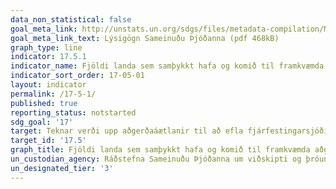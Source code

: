 ```yaml
---
data_non_statistical: false
goal_meta_link: http://unstats.un.org/sdgs/files/metadata-compilation/Metadata-Goal-17.pdf
goal_meta_link_text: Lýsigögn Sameinuðu Þjóðanna (pdf 468kB)
graph_type: line
indicator: 17.5.1
indicator_name: Fjöldi landa sem samþykkt hafa og komið til framkvæmda aðgerðaáætlunum til að efla fjárfestingar fyrir þau lönd sem eru skemmst á veg komin í þróun.
indicator_sort_order: 17-05-01
layout: indicator
permalink: /17-5-1/
published: true
reporting_status: notstarted
sdg_goal: '17'
target: Teknar verði upp aðgerðaáætlanir til að efla fjárfestingarsjóði í þeim þróunarlöndum sem eru skemmst á veg komin og þeim framfylgt.  
target_id: '17.5'
graph_title: Fjöldi landa sem samþykkt hafa og komið til framkvæmda aðgerðaáætlunum til að efla fjárfestingar fyrir þau lönd sem eru skemmst á veg komin í þróun.
un_custodian_agency: Ráðstefna Sameinuðu Þjóðanna um viðskipti og þróun (UNCTAD)
un_designated_tier: '3'
---
```


